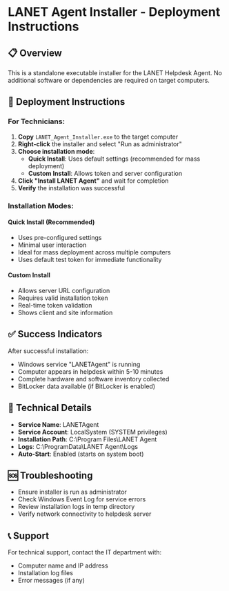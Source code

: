 # LANET Agent Installer - Deployment Instructions

## 📋 Overview
This is a standalone executable installer for the LANET Helpdesk Agent.
No additional software or dependencies are required on target computers.

## 🚀 Deployment Instructions

### For Technicians:
1. **Copy** `LANET_Agent_Installer.exe` to the target computer
2. **Right-click** the installer and select "Run as administrator"
3. **Choose installation mode**:
   - **Quick Install**: Uses default settings (recommended for mass deployment)
   - **Custom Install**: Allows token and server configuration
4. **Click "Install LANET Agent"** and wait for completion
5. **Verify** the installation was successful

### Installation Modes:

#### Quick Install (Recommended)
- Uses pre-configured settings
- Minimal user interaction
- Ideal for mass deployment across multiple computers
- Uses default test token for immediate functionality

#### Custom Install
- Allows server URL configuration
- Requires valid installation token
- Real-time token validation
- Shows client and site information

## ✅ Success Indicators
After successful installation:
- Windows service "LANETAgent" is running
- Computer appears in helpdesk within 5-10 minutes
- Complete hardware and software inventory collected
- BitLocker data available (if BitLocker is enabled)

## 🔧 Technical Details
- **Service Name**: LANETAgent
- **Service Account**: LocalSystem (SYSTEM privileges)
- **Installation Path**: C:\Program Files\LANET Agent
- **Logs**: C:\ProgramData\LANET Agent\Logs
- **Auto-Start**: Enabled (starts on system boot)

## 🆘 Troubleshooting
- Ensure installer is run as administrator
- Check Windows Event Log for service errors
- Review installation logs in temp directory
- Verify network connectivity to helpdesk server

## 📞 Support
For technical support, contact the IT department with:
- Computer name and IP address
- Installation log files
- Error messages (if any)
